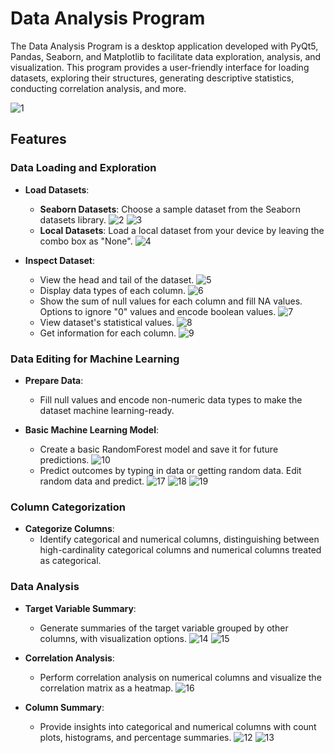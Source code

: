 # Data Analysis Program

The Data Analysis Program is a desktop application developed with PyQt5, Pandas, Seaborn, and Matplotlib to facilitate data exploration, analysis, and visualization. This program provides a user-friendly interface for loading datasets, exploring their structures, generating descriptive statistics, conducting correlation analysis, and more.

![1](https://github.com/anlbora/Seaborn-Data-Analysis/assets/100442507/a262f10d-076b-4520-8622-378bd4672830)

## Features

### Data Loading and Exploration

- **Load Datasets**: 
  - **Seaborn Datasets**: Choose a sample dataset from the Seaborn datasets library.
    ![2](https://github.com/anlbora/Seaborn-Data-Analysis/assets/100442507/bb8caf04-adb4-4949-b41d-8250144641d8)
    ![3](https://github.com/anlbora/Seaborn-Data-Analysis/assets/100442507/38f7a15e-bc1f-4f51-8a49-ba917f5d6e3e)
  - **Local Datasets**: Load a local dataset from your device by leaving the combo box as "None".
    ![4](https://github.com/anlbora/Seaborn-Data-Analysis/assets/100442507/2a91bdd4-8d6f-4a28-9ddb-2698d3af72a3)

- **Inspect Dataset**: 
  - View the head and tail of the dataset.
    ![5](https://github.com/anlbora/Seaborn-Data-Analysis/assets/100442507/c1240d97-2367-4181-887b-419a4da99756)
  - Display data types of each column.
    ![6](https://github.com/anlbora/Seaborn-Data-Analysis/assets/a100442507/b7b2908c-f5dc-439a-84bb-9da555c51e1c)
  - Show the sum of null values for each column and fill NA values. Options to ignore "0" values and encode boolean values.
    ![7](https://github.com/anlbora/Seaborn-Data-Analysis/assets/100442507/50887ab7-2151-4703-b9e4-a60a3acf1381)
  - View dataset's statistical values.
    ![8](https://github.com/anlbora/Seaborn-Data-Analysis/assets/100442507/2f050bfc-6673-4bee-8b76-4cb8932d51d1)
  - Get information for each column.
    ![9](https://github.com/anlbora/Seaborn-Data-Analysis/assets/100442507/261121f2-bc77-4307-b32f-3d0c681cb5df)

### Data Editing for Machine Learning

- **Prepare Data**: 
  - Fill null values and encode non-numeric data types to make the dataset machine learning-ready.

- **Basic Machine Learning Model**: 
  - Create a basic RandomForest model and save it for future predictions.
    ![10](https://github.com/anlbora/Seaborn-Data-Analysis/assets/100442507/70eec8fc-7f93-4398-baba-1dda8f9e3d14)
  - Predict outcomes by typing in data or getting random data. Edit random data and predict.
    ![17](https://github.com/anlbora/Seaborn-Data-Analysis/assets/100442507/4ec0ae76-51c5-4814-ab4e-5e71b4d0b82d)
    ![18](https://github.com/anlbora/Seaborn-Data-Analysis/assets/100442507/e4faed0c-a3aa-4e23-a71c-cf630c79c9ea)
    ![19](https://github.com/anlbora/Seaborn-Data-Analysis/assets/100442507/6c268ad8-a6be-448e-867f-55a2287ee0af)

### Column Categorization

- **Categorize Columns**: 
  - Identify categorical and numerical columns, distinguishing between high-cardinality categorical columns and numerical columns treated as categorical.

### Data Analysis

- **Target Variable Summary**: 
  - Generate summaries of the target variable grouped by other columns, with visualization options.
    ![14](https://github.com/anlbora/Seaborn-Data-Analysis/assets/100442507/ade1e06a-51b1-408b-91b3-bfb71d5e7fd5)
    ![15](https://github.com/anlbora/Seaborn-Data-Analysis/assets/100442507/274b7e81-8cc9-4779-b0ab-92e5acb78f01)

- **Correlation Analysis**: 
  - Perform correlation analysis on numerical columns and visualize the correlation matrix as a heatmap.
    ![16](https://github.com/anlbora/Seaborn-Data-Analysis/assets/100442507/84997c1f-af25-4883-93db-dd39a28d31b9)

- **Column Summary**: 
  - Provide insights into categorical and numerical columns with count plots, histograms, and percentage summaries.
    ![12](https://github.com/anlbora/Seaborn-Data-Analysis/assets/100442507/01d2d012-9dba-43e3-b492-f43579b9b894)
    ![13](https://github.com/anlbora/Seaborn-Data-Analysis/assets/100442507/47be63d9-3d85-4bff-8149-2f5842a97a82)
